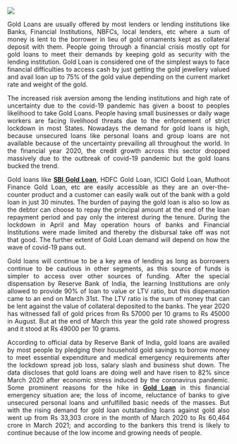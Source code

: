 <img src="https://static.theprint.in/wp-content/uploads/2018/09/gol-e1539745387865.jpg"><p align="justify">Gold Loans are usually offered by most lenders or lending institutions like Banks, Financial Institutions, NBFCs, local lenders, etc where a sum of money is lent to the borrower in lieu of gold ornaments kept as collateral deposit with them. People going through a financial crisis mostly opt for gold loans to meet their demands by keeping gold as security with the lending institution. Gold Loan is considered one of the simplest ways to face financial difficulties to access cash by just getting the gold jewellery valued and avail loan up to 75% of the gold value depending on the current market rate and weight of the gold.</P>

<p align="justify">The increased risk aversion among the lending institutions and high rate of uncertainty due to the covid-19 pandemic has given a boost to peoples likelihood to take Gold Loans. People having small businesses or daily wage workers are facing livelihood threats due to the enforcement of strict lockdown in  most States. Nowadays the demand for gold loans is high, because unsecured loans like personal loans and group loans are not available because of the uncertainty prevailing all throughout the world. In the financial year 2020, the credit growth across this sector dropped massively due to the outbreak of covid-19 pandemic but the gold loans bucked the trend.</P>

<p align="justify">Gold loans like <b><a href="https://www.dialabank.com/gold-loan/sbi-gold-loan/">SBI Gold Loan</a></b>, HDFC Gold Loan, ICICI Gold Loan, Muthoot Finance Gold Loan, etc are easily accessible as they are an over-the-counter product and a customer can easily walk out of the bank with a gold loan in just 30 minutes. The burden of paying the gold loan is also so low as the debtor can choose to repay the principal amount at the end of the loan repayment period and pay only the interest during the tenure.
During the lockdown in April and May operation hours of banks and Financial Institutions were made limited and thereby the disbursal take off was not that good. The further extent of Gold Loan demand will depend on how the wave of covid-19 pans out. </P>

<p align="justify">Gold loans will continue to be a key area of lending as long as borrowers continue to be cautious in other segments, as this source of funds  is simpler to access over other sources of funding. After the special dispensation by Reserve Bank of India, the learning Institutions are only allowed to provide 90% of loan to value or LTV ratio, but this dispensation came to an end on March 31st. The LTV ratio is the sum of money that can be lent against the value of collateral deposited to the banks. 
The year 2020 has witnessed fall of gold prices from Rs 57000 per 10 grams to Rs 45000 in August. But at the end of March this year the gold rate showed progress and it stood at Rs 49000 per 10 grams. </P>

<p align="justify">According to official data by Reserve Bank of India, gold loans are availed by most people by pledging their household gold savings to borrow money to meet essential expenditure and medical emergency requirements after the lockdown spread job loss, salary slash and business shut down. The data discloses that gold loans are doing well and have risen to 82% since March 2020 after economic stress induced by the coronavirus pandemic. Some prominent reasons for the hike in <b><a href="https://www.dialabank.com/gold-loan/">Gold Loan</a></b> in this financial emergency situation are; the loss of income, reluctance of banks to give unsecured personal loans and unfulfilled basic needs of the masses. But with the rising demand for gold loan outstanding loans against gold also went up from Rs 33,303 crore in the month of March 2020 to Rs 60,464 crore in March 2021; and according to the bankers this trend is likely to continue because of the low income and growing needs of people. </P>
